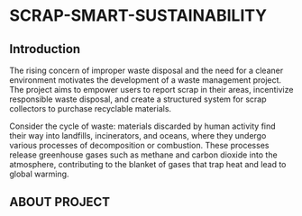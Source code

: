 <h1>SCRAP-SMART-SUSTAINABILITY</h1>

<h2>Introduction</h2>

<p>The rising concern of improper waste disposal and the need for a cleaner environment motivates the development of a waste management project. The project aims to empower users to report scrap in their areas, incentivize responsible waste disposal, and create a structured system for scrap collectors to purchase recyclable materials.
</p>
<p>
Consider the cycle of waste: materials discarded by human activity find their way into landfills, incinerators, and oceans, where they undergo various processes of decomposition or combustion. These processes release greenhouse gases such as methane and carbon dioxide into the atmosphere, contributing to the blanket of gases that trap heat and lead to global warming.</p>

<h2>ABOUT PROJECT</h2>
